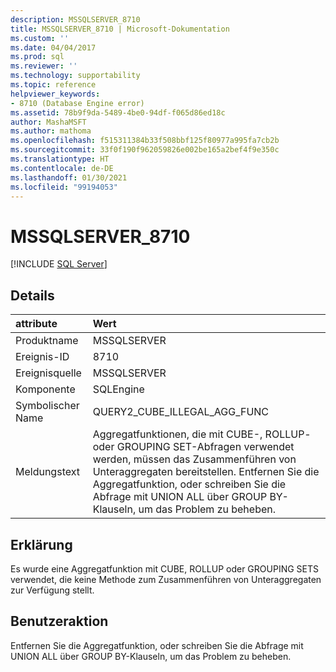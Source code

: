 ```yaml
---
description: MSSQLSERVER_8710
title: MSSQLSERVER_8710 | Microsoft-Dokumentation
ms.custom: ''
ms.date: 04/04/2017
ms.prod: sql
ms.reviewer: ''
ms.technology: supportability
ms.topic: reference
helpviewer_keywords:
- 8710 (Database Engine error)
ms.assetid: 78b9f9da-5489-4be0-94df-f065d86ed18c
author: MashaMSFT
ms.author: mathoma
ms.openlocfilehash: f515311384b33f508bbf125f80977a995fa7cb2b
ms.sourcegitcommit: 33f0f190f962059826e002be165a2bef4f9e350c
ms.translationtype: HT
ms.contentlocale: de-DE
ms.lasthandoff: 01/30/2021
ms.locfileid: "99194053"
---
```

# <a name="mssqlserver_8710"></a>MSSQLSERVER_8710
 [!INCLUDE [SQL Server](../../includes/applies-to-version/sqlserver.md)]
  
## <a name="details"></a>Details  
  
| attribute | Wert |  
| :-------- | :---- |  
|Produktname|MSSQLSERVER|  
|Ereignis-ID|8710|  
|Ereignisquelle|MSSQLSERVER|  
|Komponente|SQLEngine|  
|Symbolischer Name|QUERY2_CUBE_ILLEGAL_AGG_FUNC|  
|Meldungstext|Aggregatfunktionen, die mit CUBE-, ROLLUP- oder GROUPING SET-Abfragen verwendet werden, müssen das Zusammenführen von Unteraggregaten bereitstellen. Entfernen Sie die Aggregatfunktion, oder schreiben Sie die Abfrage mit UNION ALL über GROUP BY-Klauseln, um das Problem zu beheben.|  
  
## <a name="explanation"></a>Erklärung  
Es wurde eine Aggregatfunktion mit CUBE, ROLLUP oder GROUPING SETS verwendet, die keine Methode zum Zusammenführen von Unteraggregaten zur Verfügung stellt.  
  
## <a name="user-action"></a>Benutzeraktion  
Entfernen Sie die Aggregatfunktion, oder schreiben Sie die Abfrage mit UNION ALL über GROUP BY-Klauseln, um das Problem zu beheben.  
  
